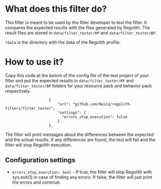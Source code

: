 # What does this filter do?
This filter is meant to be used by the filter developer to test the filter.
It compares the expected results with the files generated by Regolith. The
result files are stored in `data/filter_tester/RP` and `data/filter_tester/BP`.

`*data` is the directory with the data of the Regolith profile.
# How to use it?
Copy this code at the botom of the config file of the test project of your
filter and put the expected results in `data/filter_tester/RP` and 
`data/filter_tester/BP` folders for your resource pack and behavior pack
respectively.
```
                    {
                        "url": "github.com/Nusiq/regolith-filters/filter_tester",
                        "settings": {
                          "errors_stop_execution": false
                        }
                    },
```
The filter will print messages about the differences between the expected
and the actual results. If any differences are found, the test will fail and
the filter will stop Regolith execution.
## Configuration settings
- `errors_stop_execution: bool` - If true, the filter will stop Regolith with
  sys.exit(1) in case of finding any errors. If false, the filter will just
  print the errors and continue.